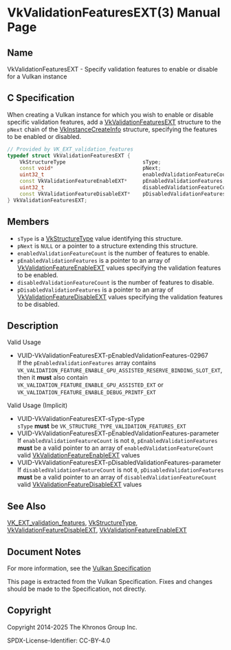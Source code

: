 # VkValidationFeaturesEXT(3) Manual Page

## Name

VkValidationFeaturesEXT - Specify validation features to enable or disable for a Vulkan instance



## [](#_c_specification)C Specification

When creating a Vulkan instance for which you wish to enable or disable specific validation features, add a [VkValidationFeaturesEXT](https://registry.khronos.org/vulkan/specs/latest/man/html/VkValidationFeaturesEXT.html) structure to the `pNext` chain of the [VkInstanceCreateInfo](https://registry.khronos.org/vulkan/specs/latest/man/html/VkInstanceCreateInfo.html) structure, specifying the features to be enabled or disabled.

```c++
// Provided by VK_EXT_validation_features
typedef struct VkValidationFeaturesEXT {
    VkStructureType                         sType;
    const void*                             pNext;
    uint32_t                                enabledValidationFeatureCount;
    const VkValidationFeatureEnableEXT*     pEnabledValidationFeatures;
    uint32_t                                disabledValidationFeatureCount;
    const VkValidationFeatureDisableEXT*    pDisabledValidationFeatures;
} VkValidationFeaturesEXT;
```

## [](#_members)Members

- `sType` is a [VkStructureType](https://registry.khronos.org/vulkan/specs/latest/man/html/VkStructureType.html) value identifying this structure.
- `pNext` is `NULL` or a pointer to a structure extending this structure.
- `enabledValidationFeatureCount` is the number of features to enable.
- `pEnabledValidationFeatures` is a pointer to an array of [VkValidationFeatureEnableEXT](https://registry.khronos.org/vulkan/specs/latest/man/html/VkValidationFeatureEnableEXT.html) values specifying the validation features to be enabled.
- `disabledValidationFeatureCount` is the number of features to disable.
- `pDisabledValidationFeatures` is a pointer to an array of [VkValidationFeatureDisableEXT](https://registry.khronos.org/vulkan/specs/latest/man/html/VkValidationFeatureDisableEXT.html) values specifying the validation features to be disabled.

## [](#_description)Description

Valid Usage

- [](#VUID-VkValidationFeaturesEXT-pEnabledValidationFeatures-02967)VUID-VkValidationFeaturesEXT-pEnabledValidationFeatures-02967  
  If the `pEnabledValidationFeatures` array contains `VK_VALIDATION_FEATURE_ENABLE_GPU_ASSISTED_RESERVE_BINDING_SLOT_EXT`, then it **must** also contain `VK_VALIDATION_FEATURE_ENABLE_GPU_ASSISTED_EXT` or `VK_VALIDATION_FEATURE_ENABLE_DEBUG_PRINTF_EXT`

Valid Usage (Implicit)

- [](#VUID-VkValidationFeaturesEXT-sType-sType)VUID-VkValidationFeaturesEXT-sType-sType  
  `sType` **must** be `VK_STRUCTURE_TYPE_VALIDATION_FEATURES_EXT`
- [](#VUID-VkValidationFeaturesEXT-pEnabledValidationFeatures-parameter)VUID-VkValidationFeaturesEXT-pEnabledValidationFeatures-parameter  
  If `enabledValidationFeatureCount` is not `0`, `pEnabledValidationFeatures` **must** be a valid pointer to an array of `enabledValidationFeatureCount` valid [VkValidationFeatureEnableEXT](https://registry.khronos.org/vulkan/specs/latest/man/html/VkValidationFeatureEnableEXT.html) values
- [](#VUID-VkValidationFeaturesEXT-pDisabledValidationFeatures-parameter)VUID-VkValidationFeaturesEXT-pDisabledValidationFeatures-parameter  
  If `disabledValidationFeatureCount` is not `0`, `pDisabledValidationFeatures` **must** be a valid pointer to an array of `disabledValidationFeatureCount` valid [VkValidationFeatureDisableEXT](https://registry.khronos.org/vulkan/specs/latest/man/html/VkValidationFeatureDisableEXT.html) values

## [](#_see_also)See Also

[VK\_EXT\_validation\_features](https://registry.khronos.org/vulkan/specs/latest/man/html/VK_EXT_validation_features.html), [VkStructureType](https://registry.khronos.org/vulkan/specs/latest/man/html/VkStructureType.html), [VkValidationFeatureDisableEXT](https://registry.khronos.org/vulkan/specs/latest/man/html/VkValidationFeatureDisableEXT.html), [VkValidationFeatureEnableEXT](https://registry.khronos.org/vulkan/specs/latest/man/html/VkValidationFeatureEnableEXT.html)

## [](#_document_notes)Document Notes

For more information, see the [Vulkan Specification](https://registry.khronos.org/vulkan/specs/latest/html/vkspec.html#VkValidationFeaturesEXT)

This page is extracted from the Vulkan Specification. Fixes and changes should be made to the Specification, not directly.

## [](#_copyright)Copyright

Copyright 2014-2025 The Khronos Group Inc.

SPDX-License-Identifier: CC-BY-4.0